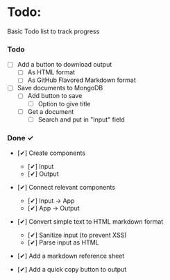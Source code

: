 # Todo:

Basic Todo list to track progress

### Todo

- [ ] Add a button to download output
  - [ ] As HTML format
  - [ ] As GitHub Flavored Markdown format
- [ ] Save documents to MongoDB
  - [ ] Add button to save
    - [ ] Option to give title
  - [ ] Get a document
    - [ ] Search and put in "Input" field

### Done ✓

- [✔] Create components

  - [✔] Input
  - [✔] Output

- [✔] Connect relevant components

  - [✔] Input -> App
  - [✔] App -> Output

- [✔] Convert simple text to HTML markdown format

  - [✔] Sanitize input (to prevent XSS)
  - [✔] Parse input as HTML

- [✔] Add a markdown reference sheet
- [✔] Add a quick copy button to output
